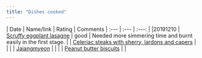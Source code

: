 ```yaml
---
title: "Dishes cooked"
---
```


| Date    | Name/link | Rating | Comments
| :---    | :---      | :---:  |
|20191210 | [Scruffy eggplant lasagne](https://www.jamieoliver.com/recipes/pasta-recipes/scruffy-aubergine-lasagne/) | good | Needed more simmering time and burnt easily in the first stage.
| | [Celeriac steaks with sherry, lardons and capers](https://www.theguardian.com/food/2019/nov/11/thomasina-miers-celeriac-steaks-sherry-lardons-capers-recipe?CMP=Share_iOSApp_Other) | |
| | [Jajangmyeon](https://pickledplum.com/vegan-jajangmyeon-korean-noodles-black-bean-sauce/) | |
| | [Peanut butter biscuits](https://lovingitvegan.com/crunchy-vegan-peanut-butter-cookies/) | |
